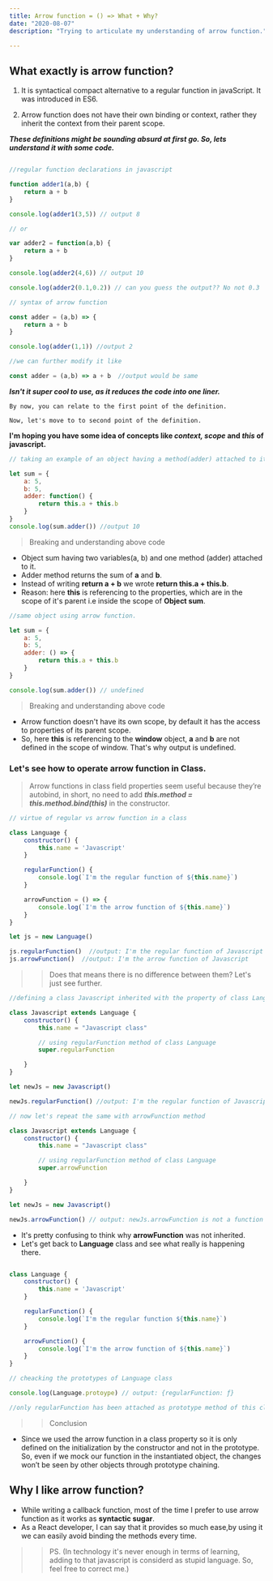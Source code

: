 ```yaml
---
title: Arrow function = () => What + Why?
date: "2020-08-07"
description: "Trying to articulate my understanding of arrow function."

---
```


## What exactly is arrow function?

1. It is syntactical compact alternative to a regular function in javaScript. It was introduced in ES6.

2. Arrow function does not have their own binding or context, rather they inherit the context from their parent scope. 




***These definitions might be sounding absurd at first go. So, lets understand it with some code.***

```javascript

//regular function declarations in javascript

function adder1(a,b) {
    return a + b
}

console.log(adder1(3,5)) // output 8

// or

var adder2 = function(a,b) {
    return a + b
}

console.log(adder2(4,6)) // output 10

console.log(adder2(0.1,0.2)) // can you guess the output?? No not 0.3

```


```javascript
// syntax of arrow function

const adder = (a,b) => {
    return a + b
}

console.log(adder(1,1)) //output 2

//we can further modify it like

const adder = (a,b) => a + b  //output would be same

```
***Isn't it super cool to use, as it reduces the code into one liner.***

    By now, you can relate to the first point of the definition.
    
    Now, let's move to to second point of the definition.
    
**I'm hoping you have some idea of concepts like *context, scope* and *this* of javascript.**

```javascript
// taking an example of an object having a method(adder) attached to it.

let sum = {
    a: 5,
    b: 5,
    adder: function() {
        return this.a + this.b
    }
}
console.log(sum.adder()) //output 10
```
> Breaking and understanding above code
 - Object sum having two variables(a, b) and one method (adder) attached to it.
 - Adder method returns the sum of **a** and **b**.
 - Instead of writing **return a + b** we wrote **return this.a + this.b**.
 - Reason: here **this** is referencing to the properties, which are in the scope of it's parent i.e inside the scope of **Object sum**.


```javascript
//same object using arrow function.

let sum = {
    a: 5,
    b: 5,
    adder: () => {
        return this.a + this.b
    }
}

console.log(sum.adder()) // undefined

```

> Breaking and understanding above code
 - Arrow function doesn't have its own scope, by default it has the access to properties of its parent scope.
 - So, here **this** is referencing to the **window** object, **a** and  **b** are not defined in the scope of window. That's why output is undefined.

### Let's see how to operate arrow function in Class.

> Arrow functions in class field properties seem useful because they’re autobind, in short, no need to add ***this.method = this.method.bind(this)***  in the constructor.

```javascript
// virtue of regular vs arrow function in a class

class Language {
    constructor() {
        this.name = 'Javascript'
    }

    regularFunction() {
        console.log(`I'm the regular function of ${this.name}`)
    }

    arrowFunction = () => {
        console.log(`I'm the arrow function of ${this.name}`)
    }
}

let js = new Language()

js.regularFunction()  //output: I'm the regular function of Javascript
js.arrowFunction()  //output: I'm the arrow function of Javascript


```

>> Does that means there is no difference between them? Let's just see further.

```javascript
//defining a class Javascript inherited with the property of class Language

class Javascript extends Language {
    constructor() {
        this.name = "Javascript class"

        // using regularFunction method of class Language
        super.regularFunction

    }
}

let newJs = new Javascript()

newJs.regularFunction() //output: I'm the regular function of Javascript class

// now let's repeat the same with arrowFunction method

class Javascript extends Language {
    constructor() {
        this.name = "Javascript class"

        // using regularFunction method of class Language
        super.arrowFunction

    }
}

let newJs = new Javascript()

newJs.arrowFunction() // output: newJs.arrowFunction is not a function

```
- It's pretty confusing to think why **arrowFunction** was not inherited.
- Let's get back to **Language** class and see what really is happening there.


```javascript

class Language {
    constructor() {
        this.name = 'Javascript'
    }

    regularFunction() {
        console.log(`I'm the regular function ${this.name}`)
    }

    arrowFunction() {
        console.log(`I'm the arrow function of ${this.name}`)
    }
}

// cheacking the prototypes of Language class

console.log(Language.protoype) // output: {regularFunction: ƒ}

//only regularFunction has been attached as prototype method of this class.

```

>>Conclusion 
- Since we used the arrow function in a class property so it is only defined on the initialization by the constructor and not in the prototype. So, even if we mock our function in the instantiated object, the changes won’t be seen by other objects through prototype chaining.


## Why I like arrow function?

- While writing a callback function, most of the time I prefer to use arrow function as it works as **syntactic sugar**.
- As a React developer, I can say that it provides so much ease,by using it we can easily avoid binding the methods every time.


>> PS. (In technology it's never enough in terms of learning, adding to that javascript is considerd as stupid language. So, feel free to correct me.)
